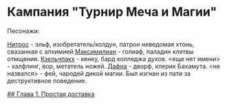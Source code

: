 
# Кампания "Турнир Меча и Магии"

Песонажи:

[Нитрос] - эльф, изобретатель/колдун, патрон неведомая хтонь, свазанная с алхимией
[Максимилиан] - голиаф, паладин клятвы отмщения.
[Кзельчпакх] - кенку, бард колледжа духов.
<еще нет имени> - халфлинг, вор, метатель ножей.
[Дафна] - дворф, клерик Бахамута.
<не назвался> - фей, чародей дикой магии. Был изгнан из пати за деструктивное поведение.

[Нитрос]: /characters/Nitros
[Максимилиан]: /characters/Maximilian
[Кзельчпакх]: /characters/Kzelchpakx
[Дафна]: /characters/Dafna

[## Глава 1. Простая доставка](./session_1.md)

